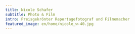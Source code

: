 ```yaml
---
title: Nicole Schafer
subtitle: Photo & Film
intro: Preisgekrönter Reportagefotograf und Filmemacher
featured_image: en/home/nicole_w-40.jpg
---
```

